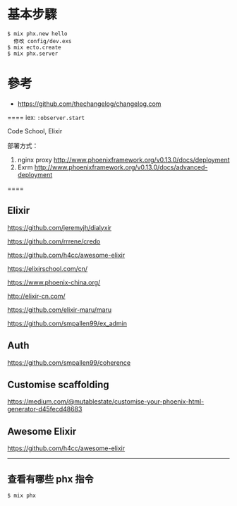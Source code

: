 # 基本步驟

    $ mix phx.new hello
      修改 config/dev.exs
    $ mix ecto.create
    $ mix phx.server


# 參考
- https://github.com/thechangelog/changelog.com

====
iex:
`:observer.start`

Code School, Elixir

部署方式：
1. nginx proxy http://www.phoenixframework.org/v0.13.0/docs/deployment
2. Exrm http://www.phoenixframework.org/v0.13.0/docs/advanced-deployment

====

## Elixir
https://github.com/jeremyjh/dialyxir

https://github.com/rrrene/credo

https://github.com/h4cc/awesome-elixir

https://elixirschool.com/cn/

https://www.phoenix-china.org/

http://elixir-cn.com/

https://github.com/elixir-maru/maru

https://github.com/smpallen99/ex_admin

## Auth
https://github.com/smpallen99/coherence

## Customise scaffolding
https://medium.com/@mutablestate/customise-your-phoenix-html-generator-d45fecd48683

## Awesome Elixir
https://github.com/h4cc/awesome-elixir

----

## 查看有哪些 phx 指令

    $ mix phx
